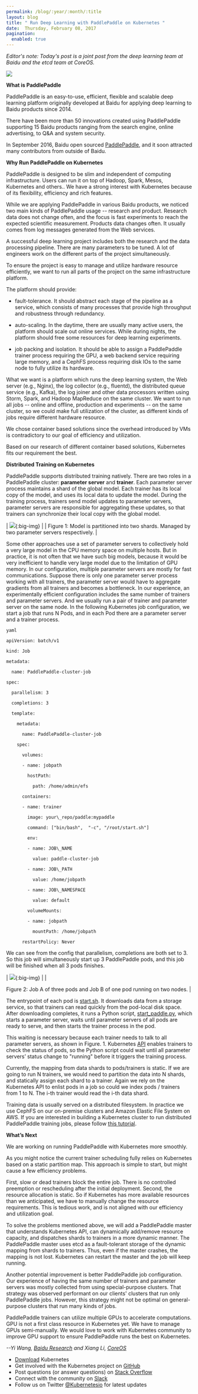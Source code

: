 ```yaml
---
permalink: /blog/:year/:month/:title
layout: blog
title: " Run Deep Learning with PaddlePaddle on Kubernetes "
date:  Thursday, February 08, 2017
pagination:
  enabled: true
---
```


_Editor's note: Today's post is a joint post from the deep learning team at Baidu and the etcd team at CoreOS._  



**[![](https://3.bp.blogspot.com/-Mwn3FU9hffI/WJk8QBxA6SI/AAAAAAAAA8w/AS5QoMdPTN8bL9jnixlsCXzj1IfYerhRQCLcB/s200/baidu_research_logo_rgb.png)](https://3.bp.blogspot.com/-Mwn3FU9hffI/WJk8QBxA6SI/AAAAAAAAA8w/AS5QoMdPTN8bL9jnixlsCXzj1IfYerhRQCLcB/s1600/baidu_research_logo_rgb.png)**




**What is PaddlePaddle**  

PaddlePaddle is an easy-to-use, efficient, flexible and scalable deep learning platform originally developed at Baidu for applying deep learning to Baidu products since 2014.   

There have been more than 50 innovations created using PaddlePaddle supporting 15 Baidu products ranging from the search engine, online advertising, to Q&A and system security.   

In September 2016, Baidu open sourced [PaddlePaddle](https://github.com/PaddlePaddle/Paddle), and it soon attracted many contributors from outside of Baidu.  

**Why Run PaddlePaddle on Kubernetes**  

PaddlePaddle is designed to be slim and independent of computing infrastructure. Users can run it on top of Hadoop, Spark, Mesos, Kubernetes and others.. We have a strong interest with Kubernetes because of its flexibility, efficiency and rich features.  

While we are applying PaddlePaddle in various Baidu products, we noticed two main kinds of PaddlePaddle usage -- research and product. Research data does not change often, and the focus is fast experiments to reach the expected scientific measurement. Products data changes often. It usually comes from log messages generated from the Web services.  

A successful deep learning project includes both the research and the data processing pipeline. There are many parameters to be tuned. A lot of engineers work on the different parts of the project simultaneously.  

To ensure the project is easy to manage and utilize hardware resource efficiently, we want to run all parts of the project on the same infrastructure platform.  

The platform should provide:  


- fault-tolerance. It should abstract each stage of the pipeline as a service, which consists of many processes that provide high throughput and robustness through redundancy.

- auto-scaling. In the daytime, there are usually many active users, the platform should scale out online services. While during nights, the platform should free some resources for deep learning experiments.

- job packing and isolation. It should be able to assign a PaddlePaddle trainer process requiring the GPU, a web backend service requiring large memory, and a CephFS process requiring disk IOs to the same node to fully utilize its hardware.

What we want is a platform which runs the deep learning system, the Web server (e.g., Nginx), the log collector (e.g., fluentd), the distributed queue service (e.g., Kafka), the log joiner and other data processors written using Storm, Spark, and Hadoop MapReduce on the same cluster. We want to run all jobs -- online and offline, production and experiments -- on the same cluster, so we could make full utilization of the cluster, as different kinds of jobs require different hardware resource.   

We chose container based solutions since the overhead introduced by VMs is contradictory to our goal of efficiency and utilization.   

Based on our research of different container based solutions, Kubernetes fits our requirement the best.  

**Distributed Training on Kubernetes**  

PaddlePaddle supports distributed training natively. There are two roles in a PaddlePaddle cluster: **parameter server** and **trainer**. Each parameter server process maintains a shard of the global model. Each trainer has its local copy of the model, and uses its local data to update the model. During the training process, trainers send model updates to parameter servers, parameter servers are responsible for aggregating these updates, so that trainers can synchronize their local copy with the global model.  



| ![](https://lh5.googleusercontent.com/e7udXH-Vv2SZ7YSo3YLtQEQI6VvWfPJMsYAkdad5ZJJ9mYBJ-Du3soR1pgwD80tD9ZMrUliuQU1UhnposxFsCJaKI4grRlFSTJFS0xi9HQXHsU-5-qkghOn0IRYy6cy-YzuHF6Eq){:big-img} |
| Figure 1: Model is partitioned into two shards. Managed by two parameter servers respectively.  |



Some other approaches use a set of parameter servers to collectively hold a very large model in the CPU memory space on multiple hosts. But in practice, it is not often that we have such big models, because it would be very inefficient to handle very large model due to the limitation of GPU memory. In our configuration, multiple parameter servers are mostly for fast communications. Suppose there is only one parameter server process working with all trainers, the parameter server would have to aggregate gradients from all trainers and becomes a bottleneck. In our experience, an experimentally efficient configuration includes the same number of trainers and parameter servers. And we usually run a pair of trainer and parameter server on the same node. In the following Kubernetes job configuration, we start a job that runs N Pods, and in each Pod there are a parameter server and a trainer process.  



```
yaml

apiVersion: batch/v1

kind: Job

metadata:

  name: PaddlePaddle-cluster-job

spec:

  parallelism: 3

  completions: 3

  template:

    metadata:

      name: PaddlePaddle-cluster-job

    spec:

      volumes:

      - name: jobpath

        hostPath:

          path: /home/admin/efs

      containers:

      - name: trainer

        image: your\_repo/paddle:mypaddle

        command: ["bin/bash",  "-c", "/root/start.sh"]

        env:

        - name: JOB\_NAME

          value: paddle-cluster-job

        - name: JOB\_PATH

          value: /home/jobpath

        - name: JOB\_NAMESPACE

          value: default

        volumeMounts:

        - name: jobpath

          mountPath: /home/jobpath

      restartPolicy: Never
 ```


We can see from the config that parallelism, completions are both set to 3. So this job will simultaneously start up 3 PaddlePaddle pods, and this job will be finished when all 3 pods finishes.  


| [![](https://lh5.googleusercontent.com/cKVFdtLUnX7mtE76xRCAFaylVilAX6E0mBy17XTKOJwJQy6_rqF33v5lgeUjIpfN-2pT00OpD13mByawgOrjHpwGwJ8y99Vgoqridu1GklIkMnKysOE8jIUwvwfSySUgUDGkTkpz)](https://github.com/PaddlePaddle/Paddle/blob/develop/doc/howto/usage/k8s/src/start_paddle.py){:big-img} |
|   

Figure 2: Job A of three pods and Job B of one pod running on two nodes.
 |


The entrypoint of each pod is [start.sh](https://github.com/PaddlePaddle/Paddle/blob/develop/doc/howto/usage/k8s/src/k8s_train/start.sh). It downloads data from a storage service, so that trainers can read quickly from the pod-local disk space. After downloading completes, it runs a Python script, [start\_paddle.py](https://github.com/PaddlePaddle/Paddle/blob/develop/doc/howto/usage/k8s/src/k8s_train/start_paddle.py), which starts a parameter server, waits until parameter servers of all pods are ready to serve, and then starts the trainer process in the pod.  

This waiting is necessary because each trainer needs to talk to all parameter servers, as shown in Figure. 1. Kubernetes [API](http://kubernetes.io/docs/api-reference/v1/operations/#_list_or_watch_objects_of_kind_pod) enables trainers to check the status of pods, so the Python script could wait until all parameter servers’ status change to "running" before it triggers the training process.  

Currently, the mapping from data shards to pods/trainers is static. If we are going to run N trainers, we would need to partition the data into N shards, and statically assign each shard to a trainer. Again we rely on the Kubernetes API to enlist pods in a job so could we index pods / trainers from 1 to N. The i-th trainer would read the i-th data shard.  

Training data is usually served on a distributed filesystem. In practice we use CephFS on our on-premise clusters and Amazon Elastic File System on AWS. If you are interested in building a Kubernetes cluster to run distributed PaddlePaddle training jobs, please follow [this tutorial](https://github.com/PaddlePaddle/Paddle/blob/develop/doc/howto/usage/k8s/k8s_aws_en.md).  

**What’s Next**  

We are working on running PaddlePaddle with Kubernetes more smoothly.  

As you might notice the current trainer scheduling fully relies on Kubernetes based on a static partition map. This approach is simple to start, but might cause a few efficiency problems.  

First, slow or dead trainers block the entire job. There is no controlled preemption or rescheduling after the initial deployment. Second, the resource allocation is static. So if Kubernetes has more available resources than we anticipated, we have to manually change the resource requirements. This is tedious work, and is not aligned with our efficiency and utilization goal.  

To solve the problems mentioned above, we will add a PaddlePaddle master that understands Kubernetes API, can dynamically add/remove resource capacity, and dispatches shards to trainers in a more dynamic manner. The PaddlePaddle master uses etcd as a fault-tolerant storage of the dynamic mapping from shards to trainers. Thus, even if the master crashes, the mapping is not lost. Kubernetes can restart the master and the job will keep running.   

Another potential improvement is better PaddlePaddle job configuration. Our experience of having the same number of trainers and parameter servers was mostly collected from using special-purpose clusters. That strategy was observed performant on our clients' clusters that run only PaddlePaddle jobs. However, this strategy might not be optimal on general-purpose clusters that run many kinds of jobs.  

PaddlePaddle trainers can utilize multiple GPUs to accelerate computations. GPU is not a first class resource in Kubernetes yet. We have to manage GPUs semi-manually. We would love to work with Kubernetes community to improve GPU support to ensure PaddlePaddle runs the best on Kubernetes.   

_--Yi Wang, [Baidu Research](http://research.baidu.com/) and Xiang Li, [CoreOS](https://coreos.com/)_   



- [Download](http://get.k8s.io/) Kubernetes
- Get involved with the Kubernetes project on [GitHub](https://github.com/kubernetes/kubernetes)
- Post questions (or answer questions) on [Stack Overflow](http://stackoverflow.com/questions/tagged/kubernetes)
- Connect with the community on [Slack](http://slack.k8s.io/)
- Follow us on Twitter [@Kubernetesio](https://twitter.com/kubernetesio) for latest updates
